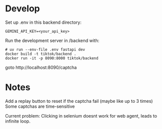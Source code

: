# Develop
Set up .env in this backend directory:
```env
GEMINI_API_KEY=<your_api_key>
```
Run the development server in /backend with:
```shell
# uv run --env-file .env fastapi dev
docker build -t tiktok/backend .
docker run -it -p 8090:8000 tiktok/backend
```

goto http://localhost:8090/captcha


# Notes
Add a replay button to reset if the captcha fail (maybe like up to 3 times)
Some captchas are time-sensitive

Current problem:
Clicking in selenium doesnt work for web agent, leads to infinite loop.